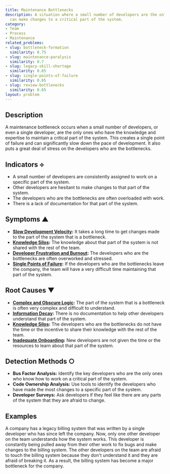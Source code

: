 ```yaml
---
title: Maintenance Bottlenecks
description: A situation where a small number of developers are the only ones who
  can make changes to a critical part of the system.
category:
- Team
- Process
- Maintenance
related_problems:
- slug: bottleneck-formation
  similarity: 0.75
- slug: maintenance-paralysis
  similarity: 0.7
- slug: legacy-skill-shortage
  similarity: 0.65
- slug: single-points-of-failure
  similarity: 0.65
- slug: review-bottlenecks
  similarity: 0.65
layout: problem
---
```


## Description
A maintenance bottleneck occurs when a small number of developers, or even a single developer, are the only ones who have the knowledge and expertise to maintain a critical part of the system. This creates a single point of failure and can significantly slow down the pace of development. It also puts a great deal of stress on the developers who are the bottlenecks.

## Indicators ⟡
- A small number of developers are consistently assigned to work on a specific part of the system.
- Other developers are hesitant to make changes to that part of the system.
- The developers who are the bottlenecks are often overloaded with work.
- There is a lack of documentation for that part of the system.

## Symptoms ▲
- **[Slow Development Velocity](slow-development-velocity.md):** It takes a long time to get changes made to the part of the system that is a bottleneck.
- **[Knowledge Silos](knowledge-silos.md):** The knowledge about that part of the system is not shared with the rest of the team.
- **[Developer Frustration and Burnout](developer-frustration-and-burnout.md):** The developers who are the bottlenecks are often overworked and stressed.
- **[Single Points of Failure](single-points-of-failure.md):** If the developers who are the bottlenecks leave the company, the team will have a very difficult time maintaining that part of the system.

## Root Causes ▼
- **[Complex and Obscure Logic](complex-and-obscure-logic.md):** The part of the system that is a bottleneck is often very complex and difficult to understand.
- **[Information Decay](information-decay.md):** There is no documentation to help other developers understand that part of the system.
- **[Knowledge Silos](knowledge-silos.md):** The developers who are the bottlenecks do not have the time or the incentive to share their knowledge with the rest of the team.
- **[Inadequate Onboarding](inadequate-onboarding.md):** New developers are not given the time or the resources to learn about that part of the system.

## Detection Methods ○
- **Bus Factor Analysis:** Identify the key developers who are the only ones who know how to work on a critical part of the system.
- **Code Ownership Analysis:** Use tools to identify the developers who have made the most changes to a specific part of the system.
- **Developer Surveys:** Ask developers if they feel like there are any parts of the system that they are afraid to change.

## Examples
A company has a legacy billing system that was written by a single developer who has since left the company. Now, only one other developer on the team understands how the system works. This developer is constantly being pulled away from their other work to fix bugs and make changes to the billing system. The other developers on the team are afraid to touch the billing system because they don't understand it and they are afraid of breaking it. As a result, the billing system has become a major bottleneck for the company.
